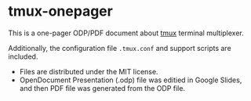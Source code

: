 # tmux-onepager

This is a one-pager ODP/PDF document about [tmux](https://github.com/tmux/tmux) terminal multiplexer.

Additionally, the configuration file `.tmux.conf` and support scripts are included.

- Files are distributed under the MIT license.
- OpenDocument Presentation (.odp) file was editied in Google Slides, and then
  PDF file was generated from the ODP file.
